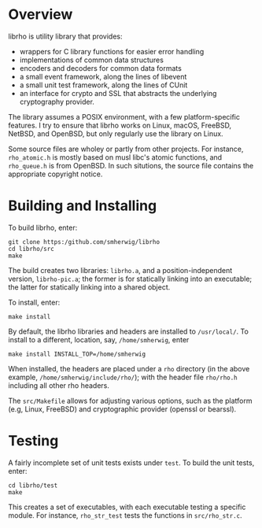 Overview
========
librho is utility library that provides:

- wrappers for C library functions for easier error handling
- implementations of common data structures
- encoders and decoders for common data formats
- a small event framework, along the lines of libevent
- a small unit test framework, along the lines of CUnit
- an interface for crypto and SSL that abstracts the underlying
  cryptography provider.

The library assumes a POSIX environment, with a few platform-specific features.
I try to ensure that librho works on Linux, macOS, FreeBSD, NetBSD, and
OpenBSD, but only regularly use the library on Linux.

Some source files are wholey or partly from other projects.  For instance,
`rho_atomic.h` is mostly based on musl libc's atomic functions, and
`rho_queue.h` is from OpenBSD.  In such situtions, the source file
contains the appropriate copyright notice.


Building and Installing
=======================
To build librho, enter:

```
git clone https:/github.com/smherwig/librho
cd librho/src
make
```

The build creates two libraries: `librho.a`, and a position-independent
version, `librho-pic.a`; the former is for statically linking into an
executable; the latter for statically linking into a shared object.


To install, enter:

```
make install
```

By default, the librho libraries and headers are installed to `/usr/local/`.
To install to a different, location, say, `/home/smherwig`, enter

```
make install INSTALL_TOP=/home/smherwig
```

When installed, the headers are placed under a `rho` directory (in the above
example, `/home/smherwig/include/rho/`); with the header file `rho/rho.h`
including all other rho headers.


The `src/Makefile` allows for adjusting various options, such as the platform
(e.g, Linux, FreeBSD) and cryptographic provider (openssl or bearssl).


Testing
=======
A fairly incomplete set of unit tests exists under `test`.  To build the unit
tests, enter:

```
cd librho/test
make
```

This creates a set of executables, with each executable testing a specific
module.  For instance, `rho_str_test` tests the functions in `src/rho_str.c`.



